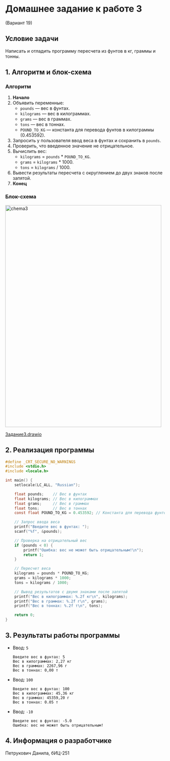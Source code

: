 # Домашнее задание к работе 3
(Вариант 19)

## Условие задачи
Написать и отладить программу пересчета из фунтов в кг, граммы и тонны.

## 1. Алгоритм и блок-схема

### Алгоритм
1. **Начало**
2. Объявить переменные:
   - `pounds` — вес в фунтах.
   - `kilograms` — вес в килограммах.
   - `grams` — вес в граммах.
   - `tons` — вес в тоннах.
   - `POUND_TO_KG` — константа для перевода фунтов в килограммы (0.453592).
3. Запросить у пользователя ввод веса в фунтах и сохранить в `pounds`.
4. Проверить, что введенное значение не отрицательное.
5. Вычислить вес:
   - `kilograms` = `pounds` * `POUND_TO_KG`.
   - `grams` = `kilograms` * 1000.
   - `tons` = `kilograms` / 1000.
6. Вывести результаты пересчета с округлением до двух знаков после запятой.
7. **Конец**

### Блок-схема
<img width="493" height="702" alt="chema3" src="https://github.com/user-attachments/assets/8fba22b1-31cf-4fd3-95be-76e3bcff446f" />


[Задание3.drawio](https://github.com/user-attachments/files/22751588/3.drawio)

## 2. Реализация программы

```c
#define _CRT_SECURE_NO_WARNINGS
#include <stdio.h>
#include <locale.h>

int main() {
    setlocale(LC_ALL, "Russian");

    float pounds;    // Вес в фунтах
    float kilograms; // Вес в килограммах
    float grams;     // Вес в граммах
    float tons;      // Вес в тоннах
    const float POUND_TO_KG = 0.453592; // Константа для перевода фунтов в кг

    // Запрос ввода веса
    printf("Введите вес в фунтах: ");
    scanf("%f", &pounds);

    // Проверка на отрицательный вес
    if (pounds < 0) {
        printf("Ошибка: вес не может быть отрицательным!\n");
        return 1;
    }

    // Пересчет веса
    kilograms = pounds * POUND_TO_KG;
    grams = kilograms * 1000;
    tons = kilograms / 1000;

    // Вывод результатов с двумя знаками после запятой
    printf("Вес в килограммах: %.2f кг\n", kilograms);
    printf("Вес в граммах: %.2f г\n", grams);
    printf("Вес в тоннах: %.2f т\n", tons);

    return 0;
}
```

## 3. Результаты работы программы
- Ввод: `5`
  ```
  Введите вес в фунтах: 5
  Вес в килограммах: 2,27 кг
  Вес в граммах: 2267,96 г
  Вес в тоннах: 0,00 т
  ```

- Ввод: `100`
  ```
  Введите вес в фунтах: 100
  Вес в килограммах: 45,36 кг
  Вес в граммах: 45359,20 г
  Вес в тоннах: 0.05 т
  ```

- Ввод: `-10`
  ```
  Введите вес в фунтах: -5.0
  Ошибка: вес не может быть отрицательным!
  ```

## 4. Информация о разработчике
Петрукович Данила, бИЦ-251
